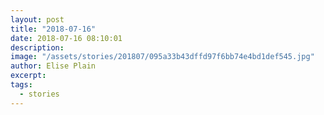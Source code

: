 ```yaml
---
layout: post
title: "2018-07-16"
date: 2018-07-16 08:10:01
description: 
image: "/assets/stories/201807/095a33b43dffd97f6bb74e4bd1def545.jpg"
author: Elise Plain
excerpt: 
tags: 
  - stories
---
```



<p></p>
